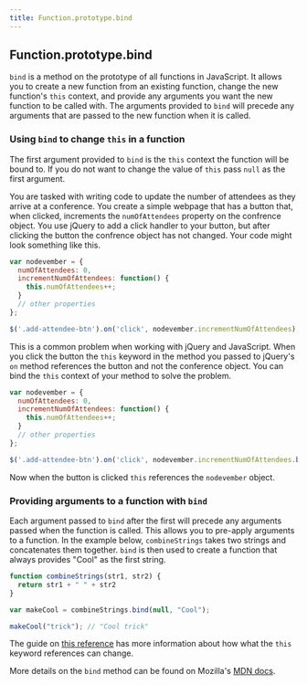 ```yaml
---
title: Function.prototype.bind
---
```

## Function.prototype.bind

`bind` is a method on the prototype of all functions in JavaScript. 
It allows you to create a new function from an existing function, change the new function's `this` context, and provide any arguments you want the new function to be called with. 
The arguments provided to `bind` will precede any arguments that are passed to the new function when it is called.


### Using `bind` to change `this` in a function

The first argument provided to `bind` is the `this` context the function will be bound to. 
If you do not want to change the value of `this` pass `null` as the first argument.

You are tasked with writing code to update the number of attendees as they arrive at a conference.
You create a simple webpage that has a button that, when clicked, increments the `numOfAttendees`
property on the confrence object. You use jQuery to add a click handler to your button, but after clicking the button the confrence object has not changed. Your code might look something like this.

```javascript
var nodevember = {
  numOfAttendees: 0,
  incrementNumOfAttendees: function() {
    this.numOfAttendees++;
  }
  // other properties
};

$('.add-attendee-btn').on('click', nodevember.incrementNumOfAttendees);
```

This is a common problem when working with jQuery and JavaScript. When you click the button the `this` keyword in the method you passed to jQuery's `on` method references the button and not the conference object. You can bind the `this` context of your method to solve the problem.

```javascript
var nodevember = {
  numOfAttendees: 0,
  incrementNumOfAttendees: function() {
    this.numOfAttendees++;
  }
  // other properties
};

$('.add-attendee-btn').on('click', nodevember.incrementNumOfAttendees.bind(nodevember));
```

Now when the button is clicked `this` references the `nodevember` object.

### Providing arguments to a function with `bind`

Each argument passed to `bind` after the first will precede any arguments passed when the function is called.
This allows you to pre-apply arguments to a function. In the example below, `combineStrings` takes two strings and concatenates them together. `bind` is then used to create a function that always provides "Cool" as the first string.

```javascript
function combineStrings(str1, str2) {
  return str1 + " " + str2
}

var makeCool = combineStrings.bind(null, "Cool");

makeCool("trick"); // "Cool trick"
```

The guide on <a href='https://guide.freecodecamp.org/javascript/this-reference' target='_blank' rel='nofollow'>this reference</a> has more information about how what the `this` keyword references can change.

More details on the `bind` method can be found on Mozilla's <a href='https://developer.mozilla.org/en-US/docs/Web/JavaScript/Reference/Global_Objects/Function/bind' target='_blank' rel='nofollow'>MDN docs</a>.

